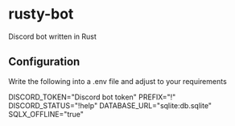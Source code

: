 # rusty-bot
Discord bot written in Rust


## Configuration
Write the following into a .env file and adjust to your requirements

DISCORD_TOKEN="Discord bot token"
PREFIX="!"
DISCORD_STATUS="!help"
DATABASE_URL="sqlite:db.sqlite"
SQLX_OFFLINE="true"